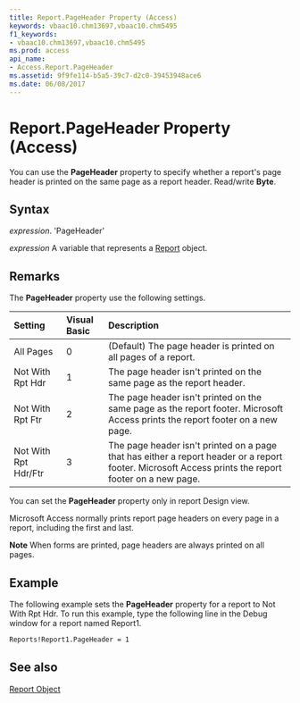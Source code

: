 ```yaml
---
title: Report.PageHeader Property (Access)
keywords: vbaac10.chm13697,vbaac10.chm5495
f1_keywords:
- vbaac10.chm13697,vbaac10.chm5495
ms.prod: access
api_name:
- Access.Report.PageHeader
ms.assetid: 9f9fe114-b5a5-39c7-d2c0-39453948ace6
ms.date: 06/08/2017
---
```



# Report.PageHeader Property (Access)

You can use the  **PageHeader** property to specify whether a report's page header is printed on the same page as a report header. Read/write **Byte**.


## Syntax

 _expression_. 'PageHeader'

 _expression_ A variable that represents a [Report](./Access.Report.md) object.


## Remarks

The  **PageHeader** property use the following settings.



|**Setting**|**Visual Basic**|**Description**|
|:-----|:-----|:-----|
|All Pages|0|(Default) The page header is printed on all pages of a report.|
|Not With Rpt Hdr|1|The page header isn't printed on the same page as the report header.|
|Not With Rpt Ftr|2|The page header isn't printed on the same page as the report footer. Microsoft Access prints the report footer on a new page.|
|Not With Rpt Hdr/Ftr|3|The page header isn't printed on a page that has either a report header or a report footer. Microsoft Access prints the report footer on a new page.|
You can set the  **PageHeader** property only in report Design view.

Microsoft Access normally prints report page headers on every page in a report, including the first and last.


 **Note**  When forms are printed, page headers are always printed on all pages.


## Example

The following example sets the  **PageHeader** property for a report to Not With Rpt Hdr. To run this example, type the following line in the Debug window for a report named Report1.


```vb
Reports!Report1.PageHeader = 1
```


## See also


[Report Object](Access.Report.md)

